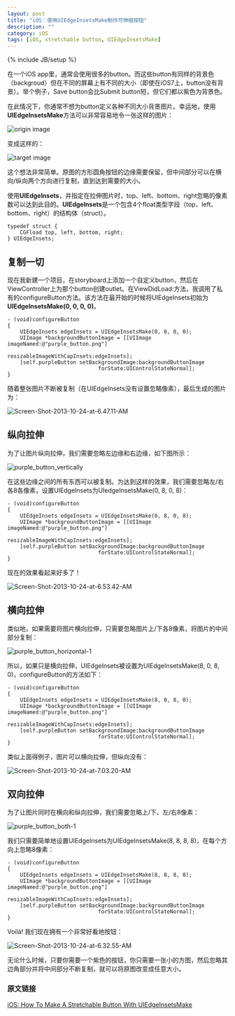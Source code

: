 ```yaml
---
layout: post
title: "iOS：使用UIEdgeInsetsMake制作可伸缩按钮"
description: ""
category: iOS
tags: [iOS, stretchable button, UIEdgeInsetsMake]
---
```

{% include JB/setup %}


在一个iOS app里，通常会使用很多的button。而这些button有同样的背景色（backgroud）但在不同的屏幕上有不同的大小（即使在iOS7上，button没有背景）。举个例子，Save button会比Submit button短，但它们都以紫色为背景色。

在此情况下，你通常不想为button定义各种不同大小背景图片。幸运地，使用**UIEdgeInsetsMake**方法可以非常容易地令一张这样的图片：

![origin image](http://natashatherobot.com/wp-content/uploads/purple_button@2x.png)

变成这样的：

![target image](http://natashatherobot.com/wp-content/uploads/Screen-Shot-2013-10-24-at-6.32.55-AM.png)

这个想法非常简单。原图的方形圆角按钮的边缘需要保留，但中间部分可以在横向/纵向两个方向进行复制，直到达到需要的大小。

使用**UIEdgeInsets**，并指定在拉伸图片时，top、left、bottom、right忽略的像素数可以达到此目的。**UIEdgeInsets**是一个包含4个float类型字段（top、left、bottom、right）的结构体（struct）。

	typedef struct {
		CGFload top, left, bottom, right;
	} UIEdgeInsets;

## 复制一切

现在我新建一个项目，在storyboard上添加一个自定义button，然后在ViewController上为那个button创建outlet。在ViewDidLoad:方法，我调用了私有的configureButton方法。该方法在最开始的时候将UIEdgeInsets初始为**UIEdgeInsetsMake(0, 0, 0, 0)**。

	- (void)configureButton
	{
    	UIEdgeInsets edgeInsets = UIEdgeInsetsMake(0, 0, 0, 0);
    	UIImage *backgroundButtonImage = [[UIImage imageNamed:@"purple_button.png"]
                                      resizableImageWithCapInsets:edgeInsets];
    	[self.purpleButton setBackgroundImage:backgroundButtonImage
                                 forState:UIControlStateNormal];
	}

随着整张图片不断被复制（在UIEdgeInsets没有设置忽略像素），最后生成的图片为：

![Screen-Shot-2013-10-24-at-6.47.11-AM](http://natashatherobot.com/wp-content/uploads/Screen-Shot-2013-10-24-at-6.47.11-AM.png)

## 纵向拉伸

为了让图片纵向拉伸，我们需要忽略左边缘和右边缘，如下图所示：

![purple_button_vertically](http://natashatherobot.com/wp-content/uploads/purple_button_vertically.png)

在这些边缘之间的所有东西可以被复制。为达到这样的效果，我们需要忽略左/右各8各像素，设置UIEdgeInsets为UIedgeInsetsMake(0, 8, 0, 8)：

	- (void)configureButton
	{
    	UIEdgeInsets edgeInsets = UIEdgeInsetsMake(0, 8, 0, 8);
    	UIImage *backgroundButtonImage = [[UIImage imageNamed:@"purple_button.png"]
                                      resizableImageWithCapInsets:edgeInsets];
    	[self.purpleButton setBackgroundImage:backgroundButtonImage
                                 forState:UIControlStateNormal];
	}

现在的效果看起来好多了！

![Screen-Shot-2013-10-24-at-6.53.42-AM](http://natashatherobot.com/wp-content/uploads/Screen-Shot-2013-10-24-at-6.53.42-AM.png)

## 横向拉伸

类似地，如果需要将图片横向拉伸，只需要忽略图片上/下各8像素，将图片的中间部分复制：

![purple_button_horizontal-1](http://natashatherobot.com/wp-content/uploads/purple_button_horizontal-1.png)

所以，如果只是横向拉伸，UIEdgeInsets被设置为UIEdgeInsetsMake(8, 0, 8, 0)，configureButton的方法如下：

	- (void)configureButton
	{
    	UIEdgeInsets edgeInsets = UIEdgeInsetsMake(8, 0, 8, 0);
    	UIImage *backgroundButtonImage = [[UIImage imageNamed:@"purple_button.png"]
                                      resizableImageWithCapInsets:edgeInsets];
    	[self.purpleButton setBackgroundImage:backgroundButtonImage
                                 forState:UIControlStateNormal];
	}

类似上面得例子，图片可以横向拉伸，但纵向没有：

![Screen-Shot-2013-10-24-at-7.03.20-AM](http://natashatherobot.com/wp-content/uploads/Screen-Shot-2013-10-24-at-7.03.20-AM.png)

## 双向拉伸

为了让图片同时在横向和纵向拉伸，我们需要忽略上/下、左/右8像素：

![purple_button_both-1](http://natashatherobot.com/wp-content/uploads/purple_button_both-1.png)

我们只需要简单地设置UIEdgeInsets为UIEdgeInsetsMake(8, 8, 8, 8)，在每个方向上忽略8像素：

	- (void)configureButton
	{
		UIEdgeInsets edgeInsets = UIEdgeInsetsMake(8, 8, 8, 8);
    	UIImage *backgroundButtonImage = [[UIImage imageNamed:@"purple_button.png"]
                                      resizableImageWithCapInsets:edgeInsets];
    	[self.purpleButton setBackgroundImage:backgroundButtonImage
                                 forState:UIControlStateNormal];
	}

Voilà! 我们现在拥有一个非常好看地按钮：

![Screen-Shot-2013-10-24-at-6.32.55-AM](http://natashatherobot.com/wp-content/uploads/Screen-Shot-2013-10-24-at-6.32.55-AM.png)

无论什么时候，只要你需要一个紫色的按钮，你只需要一张小的方图，然后忽略其边角部分并将中间部分不断复制，就可以将原图改变成任意大小。


### 原文链接

[iOS: How To Make A Stretchable Button With UIEdgeInsetsMake](http://natashatherobot.com/ios-stretchable-button-uiedgeinsetsmake)